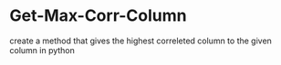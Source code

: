 # Get-Max-Corr-Column
create a method that gives the highest correleted column to the given column in python
